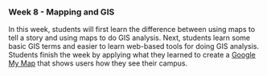 ### Week 8 - Mapping and GIS

In this week, students will first learn the difference between using maps to tell a story and using maps to do GIS analysis. Next, students learn some basic GIS terms and easier to learn web-based tools for doing GIS analysis. Students finish the week by applying what they learned to create a [Google My Map](https://www.google.com/mymaps) that shows users how they see their campus.
